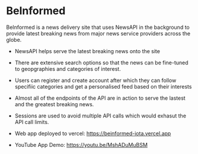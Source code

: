 # BeInformed

BeInformed is a news delivery site that uses NewsAPI in the background to provide latest breaking news from major news service providers across the globe.
- NewsAPI helps serve the latest breaking news onto the site
- There are extensive search options so that the news can be fine-tuned to geopgraphies and categories of interest.
- Users can register and create account after which they can follow specifiic categories and get a personalised feed based on their interests
- Almost all of the endpoints of the API are in action to serve the lastest and the greatest breaking news.
- Sessions are used to avoid multiple API calls which would exhasut the API call limits.
- Web app deployed to vercel: https://beinformed-iota.vercel.app

- YouTube App Demo: https://youtu.be/MshADuMuBSM
